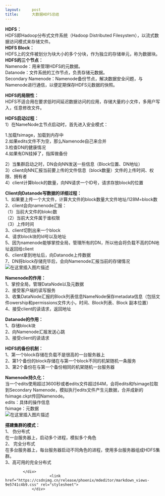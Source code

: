 ```yaml
---
layout:     post
title:      大数据HDFS总结
---
```

<div id="article_content" class="article_content clearfix csdn-tracking-statistics" data-pid="blog" data-mod="popu_307" data-dsm="post">
								            <div id="content_views" class="markdown_views prism-atom-one-light">
							<!-- flowchart 箭头图标 勿删 -->
							<svg xmlns="http://www.w3.org/2000/svg" style="display: none;"><path stroke-linecap="round" d="M5,0 0,2.5 5,5z" id="raphael-marker-block" style="-webkit-tap-highlight-color: rgba(0, 0, 0, 0);"></path></svg>
							<p><strong>HDFS：</strong><br>
HDFS即Hadoop分布式文件系统（Hadoop Distributed Filesystem），以流式数据访问模式来存储文件。<br>
<strong>HDFS Block：</strong><br>
HDFS上的文件被划分为块大小的多个分块，作为独立的存储单元，称为数据块。<br>
<strong>HDFS的三个节点：</strong><br>
Namenode：用来管理HDFS的元数据。<br>
Datanode：文件系统的工作节点，负责存储元数据。<br>
Secondary Namenode：Namenode备份节点，解决数据安全问题，与Namenode进行通信，以便定期保存HDFS元数据的快照。</p>
<p><strong>HDFS的局限性：</strong><br>
HDFS不适合用在要求低时间延迟数据访问的应用，存储大量的小文件，多用户写入，任意修改文件。</p>
<p><strong>HDFS启动过程：</strong><br>
1）在NameNode主节点启动时，首先进入安全模式：</p>
<p>1.加载fsimage，加载到内存中<br>
2.如果edits文件不为空，那么Namenode自己来合并<br>
3.检查DN的健康情况<br>
4.如果有DN挂掉了，指挥做备份</p>
<p>2）当集群启动之时，DN会向NN发送一些信息（Block位置、DN地址）<br>
3）client向NN汇报当前要上传的文件信息（block数量）文件的上传时间、权限、拥有者<br>
4）client计算block的数量，向NN请求一个ID号，请求存放block的位置</p>
<p><strong>Client向Datanode写数据的详细过程：</strong><br>
1、如果要上传一个大文件，计算大文件的block数量大文件地址/128M=block数<br>
2、client会向namenode汇报：<br>
（1）当前大文件的blokc数<br>
（2）当前大文件属于谁权限<br>
（3）上传时间<br>
3、client切割出来一个block<br>
4、请求block块的ld号以及地址<br>
5、因为namenode能够掌控全局，管理所有的DN，所以他会将负载不高的DN地址返回给client<br>
6、client拿到地址后，向Datanode上传数据<br>
7、DN将block存储完毕后，会向Namenode汇报当前的存储情况<br>
<img src="https://img-blog.csdn.net/20181009203755225?watermark/2/text/aHR0cHM6Ly9ibG9nLmNzZG4ubmV0L3NoZW5tZW5neGkxMjIw/font/5a6L5L2T/fontsize/400/fill/I0JBQkFCMA==/dissolve/70" alt="在这里插入图片描述"></p>
<p><strong>Namenode的作用：</strong><br>
1、掌控全局，管理DataNode以及元数据<br>
2、接受客户端的读写服务<br>
3、收集DataNode汇报的Block列表信息NameNode保存metadata信息（包括文件owership和permissions文件大小，时间、Block列表、Block 副本位置）<br>
4、接受client的读请求，返回地址</p>
<p><strong>Datanode的作用：</strong><br>
1、存储block块<br>
2、向Namenode汇报发送心跳<br>
3、接受client的读请求</p>
<p><strong>HDFS的备份机制：</strong><br>
1、第一个block存储在负载不是很高的一台服务器上<br>
2、第1个备份的block存储在与第一个block不同的机架随机一条服务<br>
3、第2个备份在与第一个备份相同的机架随机一台服务器</p>
<p><strong>Namenode持久化：</strong><br>
当一个edits使用超过3600秒或者edits文件超过64M，会将edits和fsimage拉取到Secondary Namenode，模拟执行edits文件产生元数据，合并成新的fsimage.ckpt传回Namenode。<br>
edits：具体的操作信息<br>
fsimage：元数据<br>
<img src="https://img-blog.csdn.net/20181009203805661?watermark/2/text/aHR0cHM6Ly9ibG9nLmNzZG4ubmV0L3NoZW5tZW5neGkxMjIw/font/5a6L5L2T/fontsize/400/fill/I0JBQkFCMA==/dissolve/70" alt="在这里插入图片描述"></p>
<p><strong>搭建集群的模式：</strong><br>
1、	伪分布式<br>
在一台服务器上，启动多个进程，模拟多个角色<br>
2、	完全分布式<br>
在多台服务器上，每台服务器启动不同角色的进程，使用多台服务器组成HDFS集群。<br>
3、高可用的完全分布式</p>

            </div>
						<link href="https://csdnimg.cn/release/phoenix/mdeditor/markdown_views-9e5741c4b9.css" rel="stylesheet">
                </div>